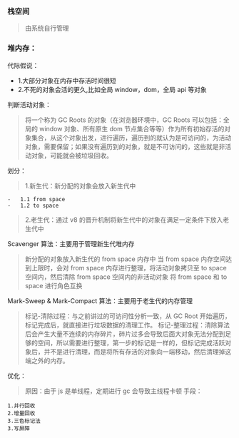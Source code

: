 ### 栈空间

> 由系统自行管理

### 堆内存：

代际假说：

-   1.大部分对象在内存中存活时间很短
-   2.不死的对象会活的更久,比如全局 window，dom，全局 api 等对象

判断活动对象：

> 将一个称为 GC Roots 的对象（在浏览器环境中，GC Roots 可以包括：全局的 window 对象、所有原生 dom 节点集合等等）作为所有初始存活的对象集合，从这个对象出发，进行遍历，遍历到的就认为是可访问的，为活动对象，需要保留；如果没有遍历到的对象，就是不可访问的，这些就是非活动对象，可能就会被垃圾回收。

划分：

> 1.新生代：新分配的对象会放入新生代中

    -   1.1 from space
    -   1.2 to space

> 2.老生代：通过 v8 的晋升机制将新生代中的对象在满足一定条件下放入老生代中

Scavenger 算法：主要用于管理新生代堆内存

> 新分配的对象放入新生代的 from space 内存中
> 当 from space 内存空间达到上限时，会对 from space 内存进行整理，将活动对象拷贝至 to space 空间内，然后清除 from space 空间内的非活动对象
> 将 from space 和 to space 进行角色互换

Mark-Sweep & Mark-Compact 算法：主要用于老生代的内存管理

> 标记-清除过程：与之前讲过的可访问性分析一致，从 GC Root 开始遍历，标记完成后，就直接进行垃圾数据的清理工作。
> 标记-整理过程：清除算法后会产生大量不连续的内存碎片，碎片过多会导致后面大对象无法分配到足够的空间，所以需要进行整理，第一步的标记是一样的，但标记完成活跃对象后，并不是进行清理，而是将所有存活的对象向一端移动，然后清理掉这端之外的内存。

优化：

> 原因：由于 js 是单线程，定期进行 gc 会导致主线程卡顿
> 手段：

    1.并行回收
    2.增量回收
    3.三色标记法
    3.写屏障

